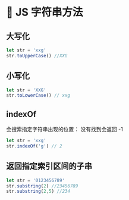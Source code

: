 # 💛 JS 字符串方法

## 大写化
```js
let str = 'xxg'
str.toUpperCase() //XXG       
```
## 小写化
```js
let str = 'XXG'
str.toLowerCase() // xxg
```
## indexOf
会搜索指定字符串出现的位置： 没有找到会返回 -1 
```js 
let str = 'xxg'
str.indexOf('g') // 2        
```
## 返回指定索引区间的子串
```js
let str = '0123456789'
str.substring(2) //23456789
str.substring(2,5) //234      
```
